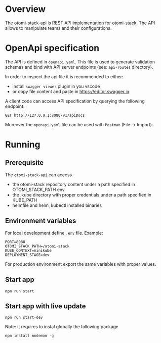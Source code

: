 #  Overview

The otomi-stack-api is REST API implementation for otomi-stack.
The API allows to manipulate teams and their configurations.

  
# OpenApi specification
The API is defined in `openapi.yaml`. This file is used to generate validation schemas and bind with API server endpoints (see: `api-routes` directory).



In order to inspect the api file it is recommended to either:
- install `swagger viewer` plugin in you vscode
- or copy file content and paste in https://editor.swagger.io



A client code can access API specification by querying the following endpoint:
```
GET http://127.0.0.1:8080/v1/apiDocs
```

Moreover the `openapi.yaml` file can be used with `Postman` (File -> Import).

# Running
## Prerequisite
The `otomi-stack-api` can access
- the otomi-stack repository content under a path specified in OTOMI_STACK_PATH env
- the .kube directory with proper credentials under a path specified in KUBE_PATH
- helmfile and helm, kubectl installed binaries

## Environment variables
For local development define `.env` file. Example:
```
PORT=8080
OTOMI_STACK_PATH=/otomi-stack
KUBE_CONTEXT=minikube
DEPLOYMENT_STAGE=dev
```
For production environment export the same variables with proper values.

## Start app
```
npm run start
```

## Start app with live update
```
npm run start-dev
```

Note: it requires to instal globally the following package
```
npm install nodemon -g
```
